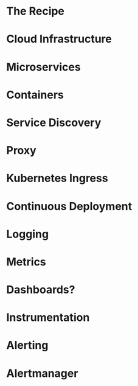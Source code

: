 <!-- .slide: data-background="../img/background/recipe.jpeg" -->
# The Recipe


<!-- .slide: data-background="../img/background/servers.jpg" -->
# Cloud Infrastructure


<!-- .slide: data-background="../img/background/microservices.jpg" -->
# Microservices


<!-- .slide: data-background="../img/background/containers.png" -->
# Containers


<!-- .slide: data-background="../img/products/docker.png" data-background-size="contain" data-background-color="white" -->


<!-- .slide: data-background="../img/products/mesos.jpg" data-background-size="contain" -->


<!-- .slide: data-background="../img/swarm/swarm.png" data-background-size="contain" -->


<!-- .slide: data-background="../img/products/kubernetes.png" data-background-size="contain" -->


<!-- .slide: data-background="../img/background/service-discovery.png" -->
# Service Discovery


<!-- .slide: data-background="../img/products/zookeeper.png" data-background-size="contain" -->


<!-- .slide: data-background="../img/products/etcd.png" data-background-size="contain" data-background-color="white" -->


<!-- .slide: data-background="../img/products/consul.jpg" data-background-size="contain" -->


<!-- .slide: data-background="../img/products/docker.png" data-background-size="contain" data-background-color="white" -->


<!-- .slide: data-background="../img/background/proxy.png" -->
# Proxy


<!-- .slide: data-background="../img/products/traefik.png" data-background-size="contain" data-background-color="white" -->


# Kubernetes Ingress


<!-- .slide: data-background="../img/products/istio.png" data-background-size="contain" -->


<!-- .slide: data-background="../img/background/pipeline.jpg" -->
# Continuous Deployment


<!-- .slide: data-background="../img/products/jenkins.png" data-background-size="contain" data-background-color="white" -->


<!-- .slide: data-background="../img/products/jenkins-x.png" data-background-size="contain" data-background-color="white" -->


<!-- .slide: data-background="../img/background/logs.jpeg" -->
# Logging


<!-- .slide: data-background="../img/products/elk.png" data-background-size="contain" -->


<!-- .slide: data-background="../img/background/metrics.jpg" -->
# Metrics


<!-- .slide: data-background="../img/products/prometheus.png" data-background-size="contain" -->


# Dashboards?


<!-- .slide: data-background="../img/background/metrics.jpg" -->
# Instrumentation


<!-- .slide: data-background="../img/background/alerting.jpg" -->
# Alerting


<!-- .slide: data-background="../img/background/alerting.jpg" -->
# Alertmanager


<!-- .slide: data-background="../img/products/slack.png" data-background-size="contain" data-background-color="white" -->
